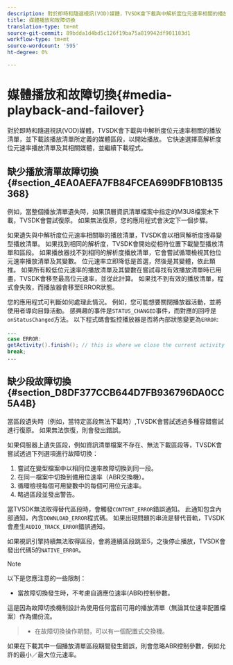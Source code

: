 ```yaml
---
description: 對於即時和隨選視訊(VOD)媒體，TVSDK會下載與中解析度位元速率相關的播放清單，並下載該播放清單所定義的媒體區段，以開始播放。 它快速選擇高解析度位元速率播放清單及其相關媒體，並繼續下載程式。
title: 媒體播放和故障切換
translation-type: tm+mt
source-git-commit: 89bdda1d4bd5c126f19ba75a819942df901183d1
workflow-type: tm+mt
source-wordcount: '595'
ht-degree: 0%

---
```



# 媒體播放和故障切換{#media-playback-and-failover}

對於即時和隨選視訊(VOD)媒體，TVSDK會下載與中解析度位元速率相關的播放清單，並下載該播放清單所定義的媒體區段，以開始播放。 它快速選擇高解析度位元速率播放清單及其相關媒體，並繼續下載程式。

## 缺少播放清單故障切換{#section_4EA0AEFA7FB84FCEA699DFB10B135368}

例如，當整個播放清單遺失時，如果頂層資訊清單檔案中指定的M3U8檔案未下載，TVSDK會嘗試復原。 如果無法復原，您的應用程式會決定下一個步驟。

如果遺失與中解析度位元速率相關聯的播放清單，TVSDK會以相同解析度搜尋變型播放清單。 如果找到相同的解析度，TVSDK會開始從相符位置下載變型播放清單和區段。 如果播放器找不到相同的解析度播放清單，它會嘗試循環檢視其他位元速率播放清單及其變數。 位元速率立即降低是首選，然後是其變體，依此類推。 如果所有較低位元速率的播放清單及其變數在嘗試尋找有效播放清單時已用盡，TVSDK會移至最高位元速率，並從此計算。 如果找不到有效的播放清單，程式會失敗，而播放器會移至ERROR狀態。

您的應用程式可判斷如何處理此情況。 例如，您可能想要關閉播放器活動，並將使用者導向目錄活動。 感興趣的事件是`STATUS_CHANGED`事件，而對應的回呼是`onStatusChanged`方法。 以下程式碼會監控播放器是否將內部狀態變更為`ERROR`:

```java
... 
case ERROR: 
getActivity().finish(); // this is where we close the current activity (the Player activity) 
break; 
...
```

## 缺少段故障切換{#section_D8DF377CCB644D7FB936796DA0CC5A4B}

當區段遺失時（例如，當特定區段無法下載時）,TVSDK會嘗試透過多種容錯嘗試進行復原。 如果無法恢復，則會發出錯誤。

如果伺服器上遺失區段，例如資訊清單檔案不存在、無法下載區段等，TVSDK會嘗試透過下列選項進行故障切換：

1. 嘗試在變型檔案中以相同位速率故障切換到同一段。
1. 在同一檔案中切換到備用位速率（ABR交換機）。
1. 循環檢視每個可用變數中的每個可用位元速率。
1. 略過區段並發出警告。

當TVSDK無法取得替代區段時，會觸發`CONTENT_ERROR`錯誤通知。 此通知包含內部通知，內含`DOWNLOAD_ERROR`程式碼。 如果出現問題的串流是替代音軌，TVSDK會產生`AUDIO_TRACK_ERROR`錯誤通知。

如果視訊引擎持續無法取得區段，會將連續區段跳至5，之後停止播放，TVSDK會發出代碼5的`NATIVE_ERROR`。

>[!NOTE]
>
>以下是您應注意的一些限制：
>
>* 當故障切換發生時，不考慮自適應位速率(ABR)控制參數。
>
>  
這是因為故障切換機制設計為使用任何當前可用的播放清單（無論其位速率配置檔案）作為備份流。
>* 在故障切換操作期間，可以有一個配置式交換機。
>
>  
如果在下載其中一個播放清單區段期間發生錯誤，則會忽略ABR控制參數，例如允許的最小／最大位元速率。


